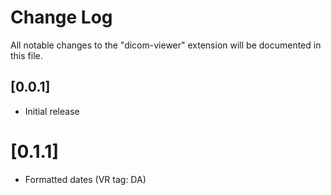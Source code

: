# Change Log

All notable changes to the "dicom-viewer" extension will be documented in this file.

## [0.0.1]

- Initial release

# [0.1.1]

- Formatted dates (VR tag: DA)